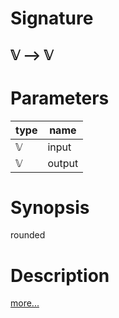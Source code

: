 # Signature
## 𝕍 ⟶ 𝕍

# Parameters

| type | name |
|------|------|
|𝕍|input|
|𝕍|output|

# Synopsis
rounded

# Description

[more...](https://en.wikipedia.org/wiki/Rounding)